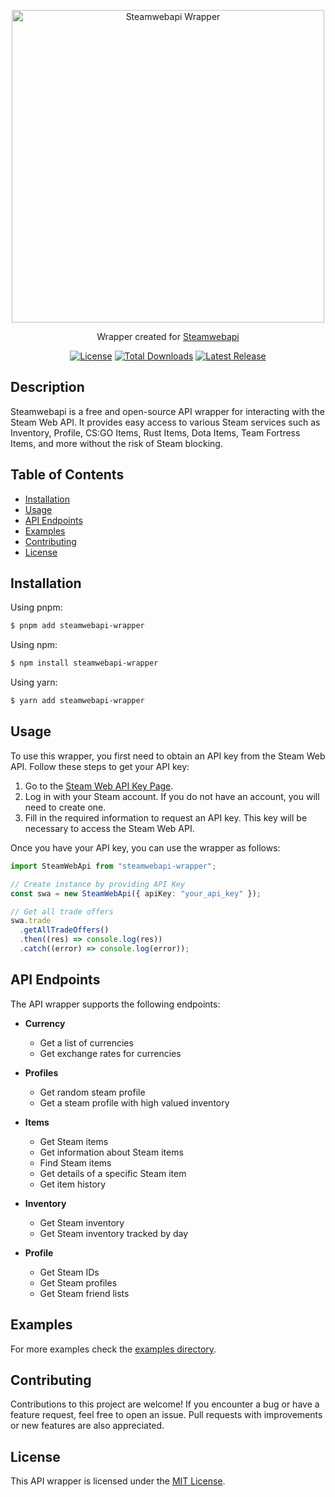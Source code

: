 <p align="center">
  <a href="https://github.com/NadirHaciyev/steamwebapi-wrapper">
    <picture>
      <img alt="Steamwebapi Wrapper" src="https://raw.githubusercontent.com/NadirHaciyev/steamwebapi-wrapper/HEAD/.github/steamwebapi-wrapper-logo.svg" width="500" style="max-width: 100%; aspect-ratio: 5 / 1.5;">
    </picture>
  </a>
</p>

<p align="center">
  Wrapper created for 
  <a href="https://www.steamwebapi.com/">
    Steamwebapi
  </a>
</p>

<p align="center">
    <a href="https://github.com/NadirHaciyev/steamwebapi-wrapper/blob/master/LICENSE"><img src="https://img.shields.io/npm/l/steamwebapi-wrapper.svg" alt="License"></a>
    <a href="https://www.npmjs.com/package/steamwebapi-wrapper"><img src="https://img.shields.io/npm/dt/steamwebapi-wrapper.svg" alt="Total Downloads"></a>
    <a href="https://github.com/NadirHaciyev/steamwebapi-wrapper/releases"><img src="https://img.shields.io/npm/v/steamwebapi-wrapper.svg" alt="Latest Release"></a>
</p>

## Description

Steamwebapi is a free and open-source API wrapper for interacting with the Steam Web API. It provides easy access to various Steam services such as Inventory, Profile, CS:GO Items, Rust Items, Dota Items, Team Fortress Items, and more without the risk of Steam blocking.

## Table of Contents

- [Installation](#installation)
- [Usage](#usage)
- [API Endpoints](#api-endpoints)
- [Examples](#examples)
- [Contributing](#contributing)
- [License](#license)

## Installation

Using pnpm:

```bash
$ pnpm add steamwebapi-wrapper
```

Using npm:

```bash
$ npm install steamwebapi-wrapper
```

Using yarn:

```bash
$ yarn add steamwebapi-wrapper
```

## Usage

To use this wrapper, you first need to obtain an API key from the Steam Web API. Follow these steps to get your API key:

1. Go to the [Steam Web API Key Page](https://steamwebapi.com).
2. Log in with your Steam account. If you do not have an account, you will need to create one.
3. Fill in the required information to request an API key. This key will be necessary to access the Steam Web API.

Once you have your API key, you can use the wrapper as follows:

```ts
import SteamWebApi from "steamwebapi-wrapper";

// Create instance by providing API Key
const swa = new SteamWebApi({ apiKey: "your_api_key" });

// Get all trade offers
swa.trade
  .getAllTradeOffers()
  .then((res) => console.log(res))
  .catch((error) => console.log(error));
```

## API Endpoints

The API wrapper supports the following endpoints:

- **Currency**

  - Get a list of currencies
  - Get exchange rates for currencies

- **Profiles**

  - Get random steam profile
  - Get a steam profile with high valued inventory

- **Items**

  - Get Steam items
  - Get information about Steam items
  - Find Steam items
  - Get details of a specific Steam item
  - Get item history

- **Inventory**

  - Get Steam inventory
  - Get Steam inventory tracked by day

- **Profile**
  - Get Steam IDs
  - Get Steam profiles
  - Get Steam friend lists

## Examples

For more examples check the [examples directory](https://github.com/oguzhantasimaz/steam-web-api-go/tree/main/examples).

## Contributing

Contributions to this project are welcome! If you encounter a bug or have a feature request, feel free to open an issue. Pull requests with improvements or new features are also appreciated.

## License

This API wrapper is licensed under the [MIT License](LICENSE).
